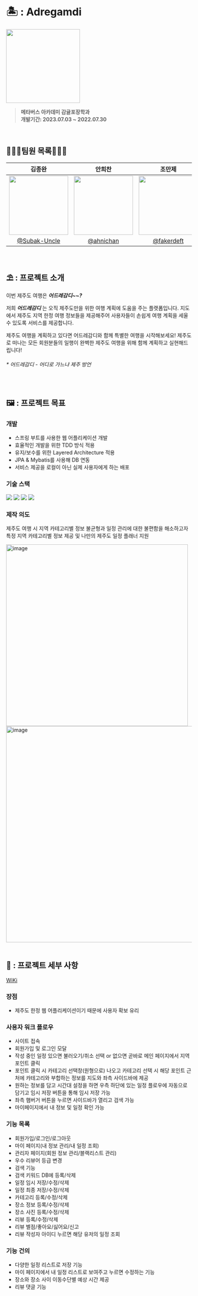 
# 🏝️ : Adregamdi

  <img src="https://github.com/MTVS-third-study/adregamdi/assets/134986842/bb17367c-9dbc-4729-a5fd-d43c9a17b464" width="200" height="200">

<br>

> **메타버스 아카데미 감귤포장학과** <br/> **개발기간: 2023.07.03 ~ 2022.07.30**

<br>

## 🧑🏻‍💻팀원 목록👩🏻‍💻
| 김종완 | 안희찬 | 조만제 | 이정민 | 이효진 |
| --- | --- | --- | --- | --- |
|<img width="160px" src="https://avatars.githubusercontent.com/u/115992753?v=4" />| <img width="160px" src="https://avatars.githubusercontent.com/u/134986842?v=4"/> | <img width="160px" src="https://avatars.githubusercontent.com/u/98208452?v=4" /> | <img width="160px" src="https://avatars.githubusercontent.com/u/96166174?v=4" /> | <img width="160px" src="https://avatars.githubusercontent.com/u/134986912?v=4" /> |
|<center>[@Subak-Uncle](https://github.com/Subak-Uncle)| <center>[@ahnichan](https://github.com/ahnichan)| <center>[@fakerdeft](https://github.com/fakerdeft)| <center>[@max0901](https://github.com/max0901)| <center>[@hodin030](https://github.com/hodin030)|

<br>

## ⛱️ : 프로젝트 소개 
이번 제주도 여행은 _**어드레감디~~?**_

저희 _**어드레감디**_ 는 오직 제주도만을 위한 여행 계획에 도움을 주는 플랫폼입니다. 
지도에서 제주도 지역 한정 여행 정보들을 제공해주어 사용자들이 손쉽게 여행 계획을 세울 수 있도록 서비스를 제공합니다.

제주도 여행을 계획하고 있다면 어드레감디와 함께 특별한 여행을 시작해보세요! 
제주도로 떠나는 모든 회원분들의 일행이 완벽한 제주도 여행을 위해 함께 계획하고 실현해드립니다!

<h6>* 어드레감디 - 어디로 가느냐 제주 방언</h6>

<br>

## 🖼️ : 프로젝트 목표
### 개발

- 스프링 부트를 사용한 웹 어플리케이션 개발
- 효율적인 개발을 위한 TDD 방식 적용
- 유지/보수를 위한 Layered Architecture 적용
- JPA & Mybatis를 사용해 DB 연동
- 서비스 제공을 로컬이 아닌 실제 사용자에게 하는 배포

### 기술 스택
<img src="https://img.shields.io/badge/java-007396?style=for-the-badge&logo=java&logoColor=white"> <img src="https://img.shields.io/badge/mysql-4479A1?style=for-the-badge&logo=mysql&logoColor=white"> <img src="https://img.shields.io/badge/spring-6DB33F?style=for-the-badge&logo=spring&logoColor=white"> <img src="https://img.shields.io/badge/springboot-6DB33F?style=for-the-badge&logo=springboot&logoColor=white"> 

### 제작 의도
제주도 여행 시 지역 카테고리별 정보 불균형과 일정 관리에 대한 불편함을 해소하고자<br>
특정 지역 카테고리별 정보 제공 및 나만의 제주도 일정 플래너 지원

<img width="493" alt="image" src="https://github.com/MTVS-third-study/adregamdi/assets/134986842/6236b01b-2dfe-4237-9a50-665d754e2c92">
<img width="587" alt="image" src="https://github.com/MTVS-third-study/adregamdi/assets/115992753/bee5131c-d371-4af9-927e-52756de4b78b">



<br>
<br>

## 📗 : 프로젝트 세부 사항

[WiKi](https://github.com/MTVS-third-study/adregamdi/wiki)


### 장점

- 제주도 한정 웹 어플리케이션이기 때문에 사용자 확보 유리


### 사용자 워크 플로우

- 사이트 접속
- 회원가입 및 로그인 모달
- 작성 중인 일정 있으면 불러오기/취소 선택 or 없으면 곧바로 메인 페이지에서 지역 포인트 클릭
- 포인트 클릭 시 카테고리 선택창(원형으로) 나오고 카테고리 선택 시 해당 포인트 근처에 카테고리와 부합하는 정보를 지도와 좌측 사이드바에 제공
- 원하는 정보를 담고 시간대 설정을 하면 우측 하단에 있는 일정 플로우에 자동으로 담기고 임시 저장 버튼을 통해 임시 저장 가능
- 좌측 햄버거 버튼을 누르면 사이드바가 열리고 검색 가능
- 마이페이지에서 내 정보 및 일정 확인 가능

### 기능 목록

- 회원가입/로그인/로그아웃
-  마이 페이지(내 정보 관리/내 일정 조회)
- 관리자 페이지(회원 정보 관리/블랙리스트 관리)
- 우수 리뷰어 등급 변경
- 검색 기능
- 검색 키워드 DB에 등록/삭제
- 일정 임시 저장/수정/삭제
- 일정 최종 저장/수정/삭제
- 카테고리 등록/수정/삭제
- 장소 정보 등록/수정/삭제
- 장소 사진 등록/수정/삭제
- 리뷰 등록/수정/삭제
- 리뷰 별점/좋아요/싫어요/신고
- 리뷰 작성자 아이디 누르면 해당 유저의 일정 조회

### 기능 건의

- 다양한 일정 리스트로 저장 기능
- 마이 페이지에서 내 일정 리스트로 보여주고 누르면 수정하는 기능
- 장소와 장소 사이 이동수단별 예상 시간 제공
- 리뷰 댓글 기능
